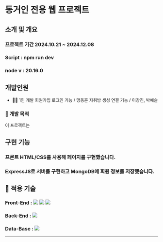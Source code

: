 # 동거인 전용 웹 프로젝트
## 소개 및 개요
### 프로젝트 기간 2024.10.21 ~ 2024.12.08
### Script : npm run dev
### node v : 20.16.0
## 개발인원
* 🙋‍♂️ 1인 개발
회원가입 로그인 기능 / 맹동훈
자취방 생성 연결 기능 / 이창진, 박예슬
### 🎯 개발 목적
이 프로젝트는
## 구현 기능
### 프론트 HTML/CSS를 사용해 페이지를 구현했습니다.
### ExpressJS로 서버를 구현하고 MongoDB에 회원 정보를 저장했습니다.
## 🧰 적용 기술
### Front-End : <img src="https://img.shields.io/badge/HTML5-E34F26?style=flat-square&logo=HTML5&logoColor=white"/> <img src="https://img.shields.io/badge/CSS3-1572B6?style=flat-square&logo=CSS3&logoColor=white"/></a> <img src="https://img.shields.io/badge/JavaScript-F7DF1E?style=flat-square&logo=JavaScript&logoColor=white"/>
### Back-End  : <img src="https://img.shields.io/badge/express.js-%23404d59.svg?style=for-the-badge&logo=express&logoColor=%2361DAFB"/>
### Data-Base : <img src="https://img.shields.io/badge/MongoDB-%234ea94b.svg?style=for-the-badge&logo=mongodb&logoColor=white"/>
-----
